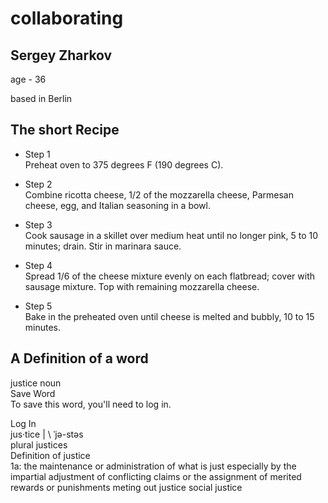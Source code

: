 # collaborating

## Sergey Zharkov ##   

age - 36   

based in Berlin   


## The short Recipe ##


- Step 1  
Preheat oven to 375 degrees F (190 degrees C).  

- Step 2  
Combine ricotta cheese, 1/2 of the mozzarella cheese, Parmesan cheese,   egg, and Italian seasoning in a bowl.  

- Step 3  
Cook sausage in a skillet over medium heat until no longer pink, 5 to 10   minutes; drain. Stir in marinara sauce.  
 
- Step 4  
Spread 1/6 of the cheese mixture evenly on each flatbread; cover with   sausage mixture. Top with remaining mozzarella cheese.  

- Step 5  
Bake in the preheated oven until cheese is melted and bubbly, 10 to 15 minutes.


## A Definition of a word ##

justice noun  
Save Word  
To save this word, you'll need to log in.  

Log In  
jus·​tice | \ ˈjə-stəs  \
plural justices  
Definition of justice  
1a: the maintenance or administration of what is just especially by the impartial adjustment of conflicting claims or the assignment of merited rewards or punishments
meting out justice
social justice